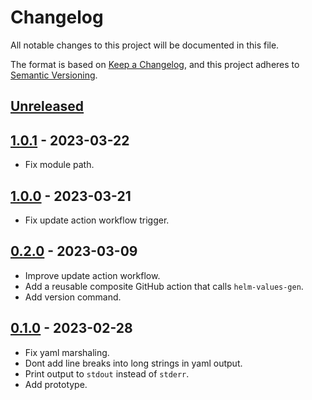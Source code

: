 # Changelog

All notable changes to this project will be documented in this file.

The format is based on [Keep a Changelog](https://keepachangelog.com/en/1.0.0/),
and this project adheres to [Semantic Versioning](https://semver.org/spec/v2.0.0.html).



## [Unreleased]

## [1.0.1] - 2023-03-22

- Fix module path.

## [1.0.0] - 2023-03-21

- Fix update action workflow trigger.

## [0.2.0] - 2023-03-09

- Improve update action workflow.
- Add a reusable composite GitHub action that calls `helm-values-gen`. 
- Add version command.

## [0.1.0] - 2023-02-28

- Fix yaml marshaling.
- Dont add line breaks into long strings in yaml output.
- Print output to `stdout` instead of `stderr`.
- Add prototype.


[Unreleased]: https://github.com/giantswarm/helm-values-gen/compare/v1.0.1...HEAD
[1.0.1]: https://github.com/giantswarm/helm-values-gen/compare/v1.0.0...v1.0.1
[1.0.0]: https://github.com/giantswarm/helm-values-gen/compare/v0.2.0...v1.0.0
[0.2.0]: https://github.com/giantswarm/helm-values-gen/compare/v0.1.0...v0.2.0
[0.1.0]: https://github.com/giantswarm/helm-values-gen/releases/tag/v0.1.0
